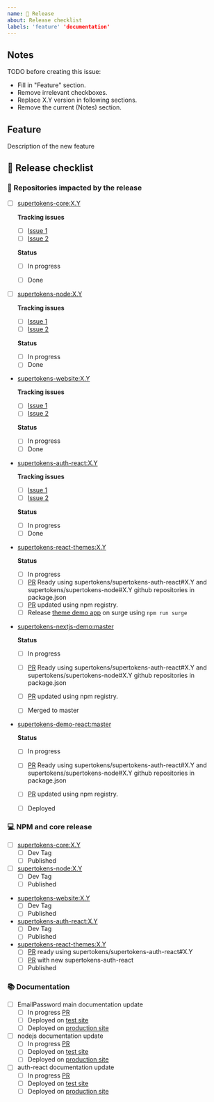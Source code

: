 ```yaml
---
name: 📅 Release
about: Release checklist
labels: 'feature' 'documentation'
---
```

## Notes

TODO before creating this issue:
 - Fill in "Feature" section.
 - Remove irrelevant checkboxes.
 - Replace X.Y version in following sections.
 - Remove the current (Notes) section.

## Feature

Description of the new feature


## 📅 Release checklist

### 🤖 Repositories impacted by the release

- [ ] [supertokens-core:X.Y](https://github.com/supertokens/supertokens-core/tree/X.Y)

  **Tracking issues**
    - [ ] [Issue 1](https://github.com/supertokens/supertokens-core/issues/XXX)
    - [ ] [Issue 2](https://github.com/supertokens/supertokens-core/issues/XXX)

  **Status**
    - [ ] In progress
    - [ ] Done


 - [ ] [supertokens-node:X.Y](https://github.com/supertokens/supertokens-node/tree/X.Y)
   
   **Tracking issues**
     - [ ] [Issue 1](https://github.com/supertokens/supertokens-node/issues/XXX)
     - [ ] [Issue 2](https://github.com/supertokens/supertokens-node/issues/XXX)
   
   **Status**
     - [ ] In progress
     - [ ] Done

 - [supertokens-website:X.Y](https://github.com/supertokens/supertokens-website/tree/X.Y)
   
   **Tracking issues**
     - [ ] [Issue 1](https://github.com/supertokens/supertokens-website/issues/XXX)
     - [ ] [Issue 2](https://github.com/supertokens/supertokens-website/issues/XXX)

   **Status**
     - [ ] In progress
     - [ ] Done

 - [supertokens-auth-react:X.Y](https://github.com/supertokens/supertokens-auth-react/tree/X.Y)
   
   **Tracking issues**
      - [ ] [Issue 1](https://github.com/supertokens/supertokens-auth-react/issues/XXX)
      - [ ] [Issue 2](https://github.com/supertokens/supertokens-auth-react/issues/XXX)

   **Status**
     - [ ] In progress
     - [ ] Done

 - [supertokens-react-themes:X.Y](https://github.com/supertokens/supertokens-react-themes/tree/X.Y)
   
   **Status**
     - [ ] In progress
     - [ ] [PR]() Ready using supertokens/supertokens-auth-react#X.Y and supertokens/supertokens-node#X.Y github repositories in package.json
     - [ ] [PR]() updated using npm registry.
     - [ ] Release [theme demo app](https://supertokens-react-themes.surge.sh) on surge using `npm run surge`

 - [supertokens-nextjs-demo:master](https://github.com/supertokens/supertokens-nextjs-demo/tree/master)
   
   **Status**
     - [ ] In progress
     - [ ] [PR]() Ready using supertokens/supertokens-auth-react#X.Y and supertokens/supertokens-node#X.Y github repositories in package.json
     - [ ] [PR]() updated using npm registry.
     - [ ] Merged to master


 - [supertokens-demo-react:master](https://github.com/supertokens/supertokens-nextjs-demo/tree/master)
   
    **Status**
     - [ ] In progress
     - [ ] [PR]() Ready using supertokens/supertokens-auth-react#X.Y and supertokens/supertokens-node#X.Y github repositories in package.json
     - [ ] [PR]() updated using npm registry.
     - [ ] Deployed



### 💻 NPM and core release


 - [ ] [supertokens-core:X.Y](https://github.com/supertokens/supertokens-core/tree/X.Y)
   - [ ] Dev Tag
   - [ ] Published

 - [ ] [supertokens-node:X.Y](https://github.com/supertokens/supertokens-node/tree/X.Y)
   - [ ] Dev Tag
   - [ ] Published

 - [supertokens-website:X.Y](https://github.com/supertokens/supertokens-website#X.Y)
   - [ ] Dev Tag
   - [ ] Published

 - [supertokens-auth-react:X.Y](https://github.com/supertokens/supertokens-auth-react/tree/X.Y)
   - [ ] Dev Tag
   - [ ] Published

 - [supertokens-react-themes:X.Y](https://github.com/supertokens/supertokens-react-themes/tree/X.Y)
   - [ ] [PR]() ready using supertokens/supertokens-auth-react#X.Y
   - [ ] [PR]() with new supertokens-auth-react  
   - [ ] Published

### 📚 Documentation

- [ ] EmailPassword main documentation update
   - [ ] In progress [PR]()
   - [ ] Deployed on [test site](https://test.supertokens.io/docs/emailpassword/introduction)
   - [ ] Deployed on [production site](https://supertokens.io/docs/emailpassword/introduction)

- [ ] nodejs documentation update
   - [ ] In progress [PR]()
   - [ ] Deployed on [test site](https://test.supertokens.io/docs/nodejs/installation)
   - [ ] Deployed on [production site](https://supertokens.io/docs/nodejs/installation)

- [ ] auth-react documentation update
   - [ ] In progress [PR]()
   - [ ] Deployed on [test site](https://test.supertokens.io/docs/auth-react/introduction)
   - [ ] Deployed on [production site](https://supertokens.io/docs/auth-react/installation)
